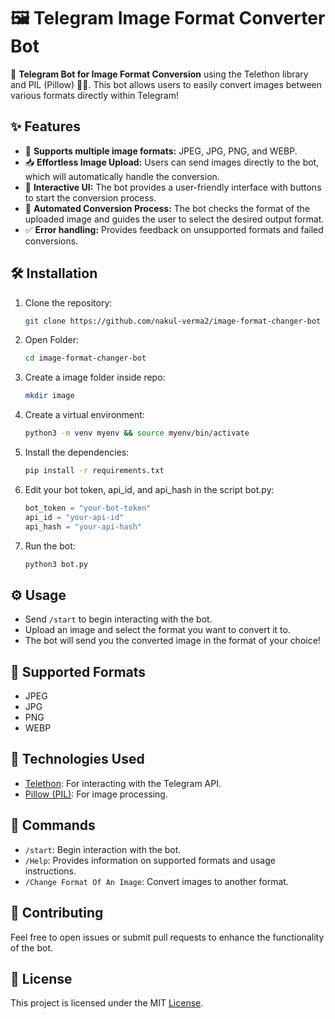 # 🖼️ Telegram Image Format Converter Bot

🚀 **Telegram Bot for Image Format Conversion** using the Telethon library and PIL (Pillow) 🧑‍💻. This bot allows users to easily convert images between various formats directly within Telegram!

## ✨ Features
- 🌟 **Supports multiple image formats:** JPEG, JPG, PNG, and WEBP.
- 📥 **Effortless Image Upload:** Users can send images directly to the bot, which will automatically handle the conversion.
- 📲 **Interactive UI:** The bot provides a user-friendly interface with buttons to start the conversion process.
- 🔄 **Automated Conversion Process:** The bot checks the format of the uploaded image and guides the user to select the desired output format.
- ✅ **Error handling:** Provides feedback on unsupported formats and failed conversions.

## 🛠️ Installation

1. Clone the repository:

   ```bash
   git clone https://github.com/nakul-verma2/image-format-changer-bot
   ```
2. Open Folder:
   ```bash
   cd image-format-changer-bot
   ```
3. Create a image folder inside repo:
   ```bash
   mkdir image
   ```
4. Create a virtual environment:
   ```bash
   python3 -m venv myenv && source myenv/bin/activate
   ```
5. Install the dependencies:

   ```bash
   pip install -r requirements.txt
   ```
6. Edit your bot token, api_id, and api_hash in the script bot.py:
   
   ```python
   bot_token = "your-bot-token"
   api_id = "your-api-id"
   api_hash = "your-api-hash"
   ```
   
7. Run the bot:
   
   ```bash
   python3 bot.py
   ```

## ⚙️ Usage
- Send `/start` to begin interacting with the bot.
- Upload an image and select the format you want to convert it to.
- The bot will send you the converted image in the format of your choice!

## 🔧 Supported Formats
- JPEG
- JPG
- PNG
- WEBP

## 🤖 Technologies Used
- [Telethon](https://github.com/LonamiWebs/Telethon): For interacting with the Telegram API.
- [Pillow (PIL)](https://pillow.readthedocs.io/): For image processing.

## 💬 Commands
- `/start`: Begin interaction with the bot.
- `/Help`: Provides information on supported formats and usage instructions.
- `/Change Format Of An Image`: Convert images to another format.

## 🎉 Contributing
Feel free to open issues or submit pull requests to enhance the functionality of the bot.

## 📜 License
This project is licensed under the MIT [License](https://github.com/nakul-verma2/image-format-changer-bot/blob/main/LICENSE).
